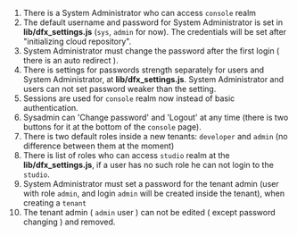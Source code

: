 1. There is a System Administrator who can access `console` realm
1. The default username and password for System Administrator is set in **lib/dfx_settings.js** (`sys`, `admin` for now). The credentials will be set after "initializing cloud repository".
1. System Administrator must change the password after the first login ( there is an auto redirect ).
1. There is settings for passwords strength separately for users and System Administrator, at  **lib/dfx_settings.js**. System Administrator and users can not set password weaker than the setting.
1. Sessions are used for `console` realm now instead of basic authentication.
1. Sysadmin can 'Change password' and 'Logout' at any time (there is two buttons for it at the bottom of the `console` page).
1. There is two default roles inside a new tenants: `developer` and `admin` (no difference between them at the moment)
1. There is list of roles who can access `studio` realm at the **lib/dfx_settings.js**, if a user has no such role he can not login to the `studio`.
1. System Administrator must set a password for the tenant admin (user with role `admin`, and login `admin` will be created inside the tenant), when creating a `tenant` 
1. The tenant admin ( `admin` user ) can not be edited ( except password changing ) and removed.
